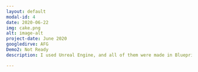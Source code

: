 ```yaml
---
layout: default
modal-id: 4
date: 2020-06-22
img: cake.png
alt: image-alt
project-date: June 2020
googledirve: AFG
Demo2: Not Ready
description: I used Unreal Engine, and all of them were made in Blueprint except for important abilities and functions for quick production. You can watch the Demo Video.   This project is uploaded to Google Drive according to its size.<br> <img src="/img/portfolio/AFG_Main.PNG" alt="alt text" width="200" height="200"/><br>Start Screen<br> <img src="/img/portfolio/AFG_Main.PNG" alt="alt text" width="200" height="200"/>

---
```

